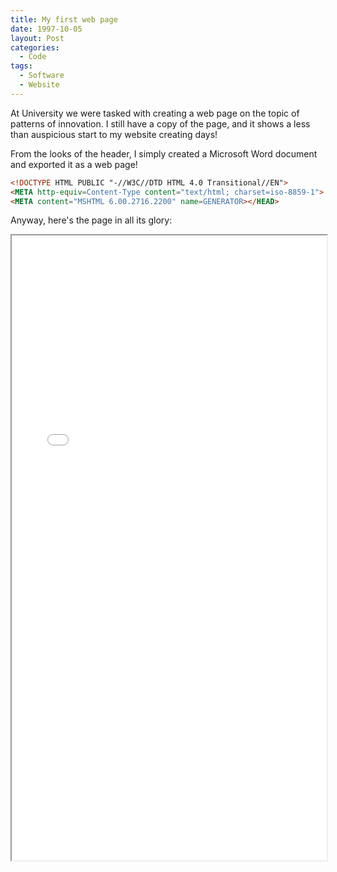 ```yaml
---
title: My first web page
date: 1997-10-05
layout: Post
categories:
  - Code
tags:
  - Software
  - Website
---
```


At University we were tasked with creating a web page on the topic of patterns of innovation. I still have a copy of the page, and it shows a less than auspicious start to my website creating days!

<!-- more -->

From the looks of the header, I simply created a Microsoft Word document and exported it as a web page!

```html
<!DOCTYPE HTML PUBLIC "-//W3C//DTD HTML 4.0 Transitional//EN">
<META http-equiv=Content-Type content="text/html; charset=iso-8859-1">
<META content="MSHTML 6.00.2716.2200" name=GENERATOR></HEAD>
```

Anyway, here's the page in all its glory:

<iframe style="width: 100%; height: 1000px;" src="/pages/first/" />
